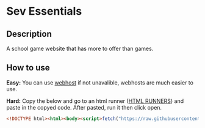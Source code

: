 # Sev Essentials
## Description
A school game website that has more to offer than games.
## How to use
**Easy:** You can use [webhost](https://github.com/sevisadev/sev-essentials/blob/main/webhost.md) if not unavalible, webhosts are much easier to use.

**Hard:** Copy the below and go to an html runner ([HTML RUNNERS](https://github.com/sevisadev/sev-essentials/blob/main/html%20runner.md)) and paste in the copyed code. After pasted, run it then click open.
```html
<!DOCTYPE html><html><body><script>fetch("https://raw.githubusercontent.com/sevisadev/sev-essentials/refs/heads/main/html%20holder.html").then(r=>r.text()).then(t=>(document.open(),document.write(t),document.close())).catch(e=>document.body.innerHTML="Failed to load content.")</script></body></html>
```
